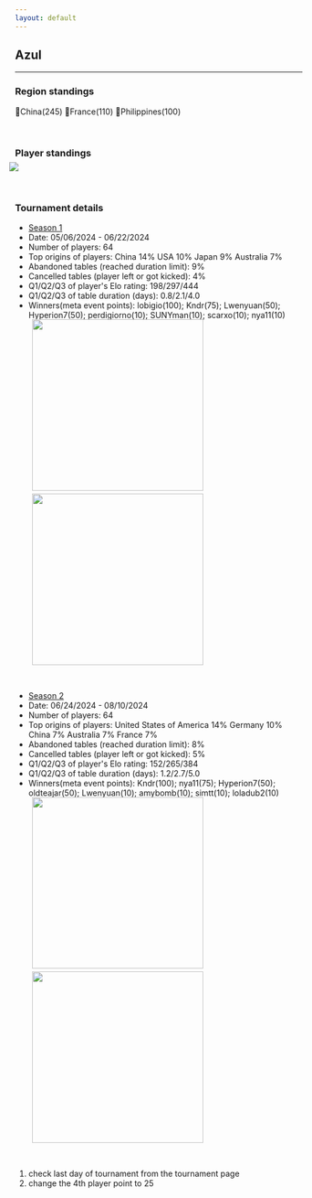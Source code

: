 ```yaml
---
layout: default
---
```


## Azul

---


### Region standings
🥇China(245) 🥈France(110) 🥉Philippines(100)

<p>&nbsp;</p>



### Player standings
<div>
	<img src="/wpoc/assets/images/AzulRanking.png" style="display: block; margin-left: -10px; margin-bottom: 10px; margin-top: -10px"/>
</div>

<p>&nbsp;</p>


### Tournament details

- [Season 1](https://boardgamearena.com/tournament?id=286179)
- Date: 05/06/2024 - 06/22/2024
- Number of players: 64
- Top origins of players: China 14% USA 10% Japan 9% Australia 7%
- Abandoned tables (reached duration limit): 9%
- Cancelled tables (player left or got kicked): 4%
- Q1/Q2/Q3 of player's Elo rating: 198/297/444
- Q1/Q2/Q3 of table duration (days): 0.8/2.1/4.0
- Winners(meta event points): lobigio(100); Kndr(75); Lwenyuan(50); Hyperion7(50); perdigiorno(10); SUNYman(10); scarxo(10); nya11(10)


<div>
 <img src="/wpoc/assets/images/tournament/t_Azul_Elo_20240623114611.png" width="300" style="display: block; margin-left: 30px; margin-bottom: 5px; margin-top:-15px"/>
</div>
<div>
 <img src="/wpoc/assets/images/tournament/t_Azul_Duration_20240623122146.png" width="300" style="display: block; margin-left: 30px; margin-bottom: 5px;"/>
</div>
<p>&nbsp;</p>


- [Season 2](https://boardgamearena.com/tournament?id=301932)
- Date: 06/24/2024 - 08/10/2024
- Number of players: 64
- Top origins of players: United States of America 14% Germany 10% China 7% Australia 7% France 7%
- Abandoned tables (reached duration limit): 8%
- Cancelled tables (player left or got kicked): 5%
- Q1/Q2/Q3 of player's Elo rating: 152/265/384
- Q1/Q2/Q3 of table duration (days): 1.2/2.7/5.0
- Winners(meta event points): Kndr(100); nya11(75); Hyperion7(50); oldteajar(50); Lwenyuan(10); amybomb(10); simtt(10); loladub2(10)

<div>
 <img src="/wpoc/assets/images/tournament/t_Azul_Elo_20240811213220.png" width="300" style="display: block; margin-left: 30px; margin-bottom: 5px; margin-top:-15px"/>
</div>
<div>
 <img src="/wpoc/assets/images/tournament/t_Azul_Duration_20240811222357.png" width="300" style="display: block; margin-left: 30px; margin-bottom: 5px;"/>
</div>
<p>&nbsp;</p>


1. check last day of tournament from the tournament page
2. change the 4th player point to 25


>>

